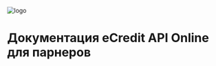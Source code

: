 ![logo](https://github.com/templton/ecredit_api_online/raw/master/ecredit.png)
# Документация eCredit API Online для парнеров
